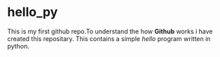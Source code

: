 # hello_py

This is my first github repo.To understand the how **Github** works i have created this repositary. This contains a simple *hello* program written in python. 
